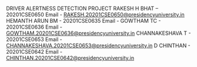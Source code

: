 DRIVER ALERTNESS DETECTION PROJECT
RAKESH H BHAT – 20201CSE0650  Email - RAKESH.20201CSE0650@presidencyuniversity.in
HEMANTH ARUN BM - 20201CSE0635 Email -
GOWTHAM TC - 20201CSE0636 Email - GOWTHAM.20201CSE0636@presidencyuniversity.in
CHANNAKESHAVA T - 20201CSE0653 Email - CHANNAKESHAVA.20201CSE0653@presidencyuniversity.in
D CHINTHAN - 20201CSE0642 Email - CHINTHAN.20201CSE0642@presidencyuniversity.in
